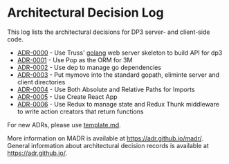 # Architectural Decision Log

This log lists the architectural decisions for DP3 server- and client-side code.

<!-- adrlog -- Regenerate the content by using "adr-log -i". You can install it via "npm install -g adr-log" -->

- [ADR-0000](0000-server-framework.md) - Use Truss' [golang](https://golang.org/) web server skeleton to build API for dp3
- [ADR-0001](0001-go-orm.md) - Use Pop as the ORM for 3M
- [ADR-0002](0002-go-package-management.md) - Use dep to manage go dependencies
- [ADR-0003](0003-go-path-and-project-layout.md) - Put mymove into the standard gopath, eliminte server and client directories
- [ADR-0004](0004-path-imports.md) - Use Both Absolute and Relative Paths for Imports
- [ADR-0005](0005-create-react-app.md) - Use Create React App
- [ADR-0006](0006-redux.md) - Use Redux to manage state and Redux Thunk middleware to write action creators that return functions

<!-- adrlogstop -->

For new ADRs, please use [template.md](template.md).

More information on MADR is available at <https://adr.github.io/madr/>.
General information about architectural decision records is available at <https://adr.github.io/>.
